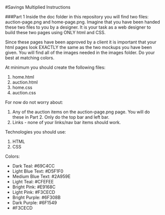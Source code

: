 #Savings Multiplied Instructions

###Part 1
Inside the doc folder in this repository you will find two files:  auction-page.png and home-page.png.  Imagine that you have been handed these two files to you by a designer.  It is your task as a web designer to build these two pages using ONLY html and CSS.  

Since these pages have been approved by a client it is important that your html pages look EXACTLY the same as the two mockups you have been given.  You will find all of the images needed in the images folder.  Do your best at matching colors.

At minimum you should create the following files:

1. home.html 
2. auction.html
3. home.css
4. auction.css


For now do not worry about:

1. Any of the auction items on the auction-page.png page.  You will do these in Part 2.  Only do the top bar and left bar.
2. Links - none of your links/nav bar items should work.


Technologies you should use:

1. HTML
2. CSS

Colors:
-  Dark Teal: #69C4CC
-  Light Blue Text: #D5F1F0
-  Medium Blue Text: #2A959E
-  Light Teal: #CFEFEE
-  Bright Pink: #E9168C
-  Light Pink: #F3CECD
-  Bright Purple: #6F308B
-  Dark Purple: #6F1549
-  #F3CECD

